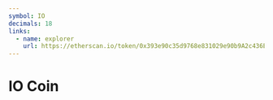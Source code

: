 ```yaml
---
symbol: IO
decimals: 18
links:
  - name: explorer
    url: https://etherscan.io/token/0x393e90c35d9768e831029e90b9A2c436EDdB63BB
---
```


# IO Coin
